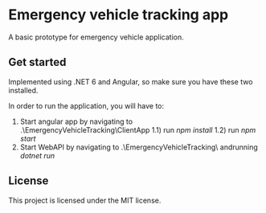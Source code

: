 # Emergency vehicle tracking app

A basic prototype for emergency vehicle application.

## Get started

Implemented using .NET 6 and Angular, so make sure you have these two installed.

In order to run the application, you will have to:
1) Start angular app by navigating to .\EmergencyVehicleTracking\ClientApp
	1.1) run *npm install*
	1.2) run *npm start*
2) Start WebAPI by navigating to .\EmergencyVehicleTracking\ andrunning *dotnet run*


## License
This project is licensed under the MIT license.